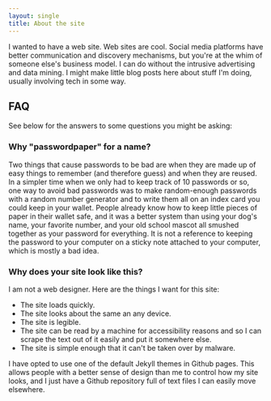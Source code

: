 ```yaml
---
layout: single
title: About the site
---
```


I wanted to have a web site. Web sites are cool. Social media platforms have better communication and discovery mechanisms, but you're at the whim of someone else's business model. I can do without the intrusive advertising and data mining. I might make little blog posts here about stuff I'm doing, usually involving tech in some way.

## FAQ

See below for the answers to some questions you might be asking:

### Why "passwordpaper" for a name?

Two things that cause passwords to be bad are when they are made up of easy things to remember (and therefore guess) and when they are reused. In a simpler time when we only had to keep track of 10 passwords or so, one way to avoid bad passwords was to make random-enough passwords with a random number generator and to write them all on an index card you could keep in your wallet. People already know how to keep little pieces of paper in their wallet safe, and it was a better system than using your dog's name, your favorite number, and your old school mascot all smushed together as your password for everything. It is not a reference to keeping the password to your computer on a sticky note attached to your computer, which is mostly a bad idea.

### Why does your site look like this?

I am not a web designer. Here are the things I want for this site:

* The site loads quickly.
* The site looks about the same an any device.
* The site is legible.
* The site can be read by a machine for accessibility reasons and so I can scrape the text out of it easily and put it somewhere else.
* The site is simple enough that it can't be taken over by malware. 

I have opted to use one of the default Jekyll themes in Github pages. This allows people with a better sense of design than me to control how my site looks, and I just have a Github repository full of text files I can easily move elsewhere.
